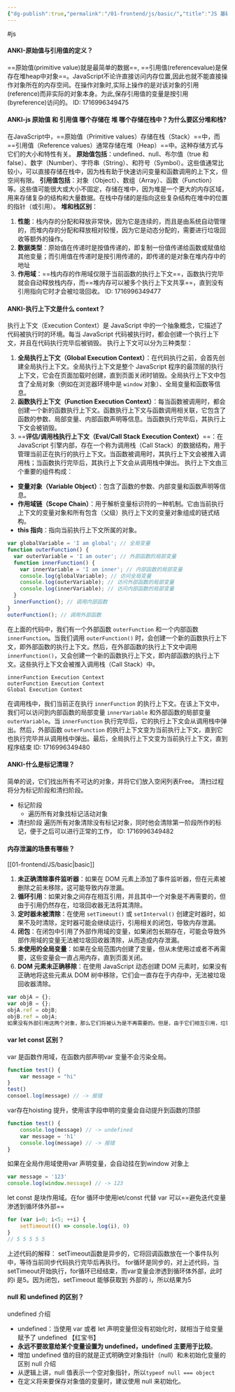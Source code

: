 ```yaml
---
{"dg-publish":true,"permalink":"/01-frontend/js/basic/","title":"JS 基础","created":"2024-06-04T23:27:38.397+08:00","updated":"2024-06-04T11:20:41.000+08:00"}
---
```


#js 
#### ANKI-原始值与引用值的定义？
==原始值(primitive value)就是最简单的数据==,
==引用值(referencevalue)是保存在堆heap中对象==。JavaScript不论许直接访问内存位置,因此也就不能直接操作对象所在的内存空间。在操作对象时,实际上操作的是对该对象的引用(reference)而非实际的对象本身。为此,保存引用值的变量是按引用(byreference)访问的。
ID: 1716996349475




#### ANKI-js 原始值 和 引用值 哪个存储在 堆 哪个存储在栈中？为什么要区分堆和栈?
在JavaScript中，==原始值（Primitive values）存储在栈（Stack）==中，而==引用值（Reference values）通常存储在堆（Heap）==中。这种存储方式与它们的大小和特性有关。
**原始值包括**：undefined、null、布尔值（true 和 false）、数字（Number）、字符串（String）、和符号（Symbol）。这些值通常比较小，可以直接存储在栈中，因为栈有助于快速访问变量和函数调用的上下文，但空间有限。
**引用值包括**：对象（Object）、数组（Array）、函数（Function）等。这些值可能很大或大小不固定，存储在堆中，因为堆是一个更大的内存区域，用来存储复杂的结构和大量数据。在栈中存储的是指向这些复杂结构在堆中的位置的指针（或引用）。
**堆和栈区别**：
1. **性能**：栈内存的分配和释放非常快，因为它是连续的，而且是由系统自动管理的，而堆内存的分配和释放相对较慢，因为它是动态分配的，需要进行垃圾回收等额外的操作。
2. **数据类型**：原始值在传递时是按值传递的，即复制一份值传递给函数或赋值给其他变量；而引用值在传递时是按引用传递的，即传递的是对象在堆内存中的地址
3. **作用域**：==栈内存的作用域仅限于当前函数的执行上下文==，函数执行完毕就会自动释放栈内存，而==堆内存可以被多个执行上下文共享==，直到没有引用指向它时才会被垃圾回收。
ID: 1716996349477





#### ANKI-执行上下文是什么 context？
执行上下文（Execution Context）是 JavaScript 中的一个抽象概念，它描述了代码被执行时的环境。每当 JavaScript 代码被执行时，都会创建一个执行上下文，并且在代码执行完毕后被销毁。
执行上下文可以分为三种类型：
1. **全局执行上下文（Global Execution Context）**：在代码执行之前，会首先创建全局执行上下文。全局执行上下文是整个 JavaScript 程序的最顶层的执行上下文，它会在页面加载时创建，直到页面关闭时销毁。全局执行上下文中包含了全局对象（例如在浏览器环境中是 `window` 对象）、全局变量和函数等信息。
2. **函数执行上下文（Function Execution Context）**：每当函数被调用时，都会创建一个新的函数执行上下文。函数执行上下文与函数调用相关联，它包含了函数的参数、局部变量、内部函数声明等信息。当函数执行完毕后，其执行上下文会被销毁。
3. ==**评估/调用栈执行上下文（Eval/Call Stack Execution Context）**==：在 JavaScript 引擎内部，存在一个称为调用栈（Call Stack）的数据结构，用于管理当前正在执行的执行上下文。当函数被调用时，其执行上下文会被推入调用栈；当函数执行完毕后，其执行上下文会从调用栈中弹出。
执行上下文由三个重要的组件构成：
- **变量对象（Variable Object）**：包含了函数的参数、内部变量和函数声明等信息。
- **作用域链（Scope Chain）**：用于解析变量标识符的一种机制。它由当前执行上下文的变量对象和所有包含（父级）执行上下文的变量对象组成的链式结构。
- **this 指向**：指向当前执行上下文所属的对象。
```js
var globalVariable = 'I am global'; // 全局变量
function outerFunction() {
  var outerVariable = 'I am outer'; // 外部函数的局部变量
  function innerFunction() {
    var innerVariable = 'I am inner'; // 内部函数的局部变量
    console.log(globalVariable); // 访问全局变量
    console.log(outerVariable); // 访问外部函数的局部变量
    console.log(innerVariable); // 访问内部函数的局部变量
  } 
  innerFunction(); // 调用内部函数
}
outerFunction(); // 调用外部函数
```
在上面的代码中，我们有一个外部函数 `outerFunction` 和一个内部函数 `innerFunction`。当我们调用 `outerFunction()` 时，会创建一个新的函数执行上下文，即外部函数的执行上下文。然后，在外部函数的执行上下文中调用 `innerFunction()`，又会创建一个新的函数执行上下文，即内部函数的执行上下文。这些执行上下文会被推入调用栈（Call Stack）中。
```
innerFunction Execution Context
outerFunction Execution Context
Global Execution Context
```
在调用栈中，我们当前正在执行 `innerFunction` 的执行上下文。在该上下文中，我们可以访问到内部函数的局部变量 `innerVariable` 和外部函数的局部变量 `outerVariable`。当 `innerFunction` 执行完毕后，它的执行上下文会从调用栈中弹出。然后，外部函数 `outerFunction` 的执行上下文变为当前执行上下文，直到它也执行完毕并从调用栈中弹出。最后，全局执行上下文变为当前执行上下文，直到程序结束
ID: 1716996349480







#### ANKI-什么是标记清理？
简单的说，它们找出所有不可达的对象，并将它们放入空闲列表Free。
清扫过程将分为标记阶段和清扫阶段。
-   标记阶段
    -   遍历所有对象找标记活动对象
-   清扫阶段 遍历所有对象清除没有标记对象，同时他会清除第一阶段所作的标记，便于之后可以进行正常的工作，
ID: 1716996349482





#### 内存泄漏的场景有哪些？
[[01-frontend/JS/basic\|basic]]
1. **未正确清除事件监听器**：如果在 DOM 元素上添加了事件监听器，但在元素被删除之前未移除，这可能导致内存泄漏。
2. **循环引用**：如果对象之间存在相互引用，并且其中一个对象是不再需要的，但由于引用仍然存在，垃圾回收器无法将其清除。
3. **定时器未被清除**：在使用 `setTimeout()` 或 `setInterval()` 创建定时器时，如果不及时清除，定时器可能会继续运行，引用相关的闭包，导致内存泄漏。
4. **闭包**：在闭包中引用了外部作用域的变量，如果闭包长期存在，可能会导致外部作用域的变量无法被垃圾回收器清除，从而造成内存泄漏。
5. **未使用的全局变量**：如果在全局范围内创建了变量，但从未使用过或者不再需要，这些变量会一直占用内存，直到页面关闭。
6. **DOM 元素未正确移除**：在使用 JavaScript 动态创建 DOM 元素时，如果没有正确地将这些元素从 DOM 树中移除，它们会一直存在于内存中，无法被垃圾回收器清除。
```js
var objA = {};
var objB = {};
objA.ref = objB;
objB.ref = objA;
如果没有外部引用这两个对象，那么它们将被认为是不再需要的。但是，由于它们相互引用，垃圾回收器无法检测到它们的引用计数降为零，因此它们将一直占用内存，从而导致内存泄漏
```



#### var let const 区别？
var 是函数作用域，在函数内部声明var 变量不会污染全局。
```js
function test() {
	var message = "hi"
}
test()
consoel.log(message) // -> 报错
```
var存在hoisting 提升，使用该字段申明的变量会自动提升到函数的顶部
```js
function test() {
	console.log(message) // -> undefined 
	var message = 'h1'
	console.log(message) // -> 报错
}
```
如果在全局作用域使用var 声明变量，会自动挂在到window 对象上
```js
var message = '123'
console.log(window.message) // -> 123
```
let const 是块作用域。在for 循环中使用let/const 代替 var 可以==避免迭代变量渗透到循环体外部==
```js
for (var i=0; i<5; ++i) {
	setTimeout(() => console.log(i), 0)
}
// 5 5 5 5 5
```
上述代码的解释：
setTimeout函数是异步的，它将回调函数放在一个事件队列中，等待当前同步代码执行完毕后再执行。
for循环是同步的，对上述代码，当setTimeout开始执行，for循环已经结束，而var变量会渗透到循环体外部，此时的i 是5。因为闭包，setTimeout 能够获取到 外部的 i，所以结果为5


#### **null 和 undefined 的区别？**
undefined 介绍
  - undefined：当使用 var 或者 let 声明变量但没有初始化时，就相当于给变量赋予了 undefined 【红宝书】
  - **永远不要故意给某个变量设置为 undefined，undefined 主要用于比较**。
  - 增加 undefined 值的目的就是正式明确空对象指针（null）和未初始化变量的区别
  null 介绍
  - 从逻辑上讲，null 值表示一个空对象指针，所以`typeof null === object`
  - 在定义将来要保存对象值的变量时，建议使用 null 来初始化。


